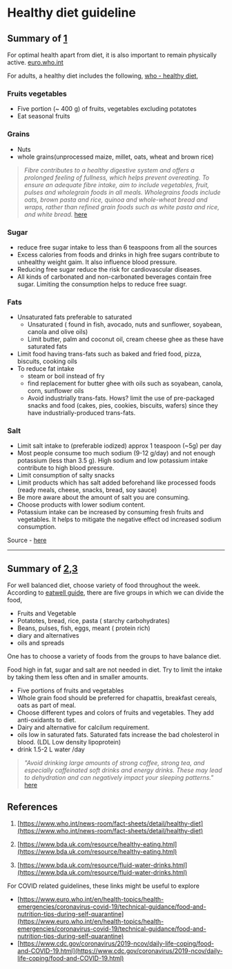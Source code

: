 # Healthy diet guideline 

## Summary of [1][1]

For optimal health apart from diet, it is also important to remain physically active. [euro.who.int][2]

For adults, a healthy diet includes the following, [who - healthy diet][1],

### Fruits vegetables

- Five portion (~ 400 g) of fruits, vegetables excluding potatotes
- Eat seasonal fruits

### Grains

- Nuts
- whole grains(unprocessed maize, millet, oats, wheat and brown rice)

> *Fibre contributes to a healthy digestive system and offers a prolonged feeling of fullness, which helps prevent overeating. To ensure an adequate fibre intake, aim to include vegetables, fruit, pulses and wholegrain foods in all meals. Wholegrains foods include oats, brown pasta and rice, quinoa and whole-wheat bread and wraps, rather than refined grain foods such as white pasta and rice, and white bread.* [here][2]


### Sugar

- reduce free sugar intake to less than 6 teaspoons from all the sources 
- Excess calories from foods and drinks in high free sugars contribute to unhealthy weight gaim. It also influence blood pressure.
- Reducing free sugar reduce the risk for cardiovascular diseases.
- All kinds of carbonated and non-carbonated beverages contain free sugar. Limiting the consumption helps to reduce free suagr.

### Fats 

- Unsaturated fats preferable to saturated
	- Unsaturated ( found in fish, avocado, nuts and sunflower, soyabean, canola and olive oils)
	- Limit butter, palm and coconut oil, cream cheese ghee as these have saturated fats
- Limit food having trans-fats such as baked and fried food, pizza, biscuits, cooking oils
-  To reduce fat intake
	- steam or boil instead of fry
	- find replacement for butter ghee with oils such as soyabean, canola, corn, sunflower oils
	- Avoid industrially trans-fats. Hows? limit the use of pre-packaged snacks and food (cakes, pies, cookies, biscuits, wafers) since they have industrially-produced trans-fats.

### Salt
	 
- Limit salt intake to (preferable iodized) approx 1 teaspoon (~5g) per day 
- Most people consume too much sodium (9-12 g/day) and not enough potassium (less than 3.5 g). High sodium and low potassium intake contribute to high blood pressure. 
- Limit consumption of salty snacks
- Limit products which has salt added beforehand like processed foods (ready meals, cheese, snacks, bread, soy sauce) 
- Be more aware about the amount of salt you are consuming.  
- Choose products with lower sodium content.
- Potassium intake can be increased by consuming fresh fruits and vegetables. It helps to mitigate the negative effect od increased sodium consumption.

Source - [here][1]


---

## Summary of [2][2],[3][3]

For well balanced diet, choose variety of food throughout the week. According to [eatwell guide][2], there are five groups in which we can divide the food,

- Fruits and Vegetable 
- Potatotes, bread, rice, pasta ( starchy carbohydrates) 
- Beans, pulses, fish, eggs, meant ( protein rich)
- diary and alternatives
- oils and spreads

One has to choose a variety of foods from the groups to have balance diet. 

Food high in fat, sugar and salt are not needed in diet. Try to limit the intake by taking them less often and in smaller amounts.

- Five portions of fruits and vegetables
- Whole grain food should be preferred for chapattis, breakfast cereals, oats as part of meal. 
- Choose different types and colors of fruits and vegetables. They add anti-oxidants to diet.
- Dairy and alternative for calcilum requirement.
- oils low in saturated fats. Saturated fats increase the bad cholesterol in blood. (LDL Low density lipoprotein)
- drink 1.5-2 L water /day

> *"Avoid drinking large amounts of strong coffee, strong tea, and especially caffeinated soft drinks and energy drinks. These may lead to dehydration and can negatively impact your sleeping patterns."* [here][2] 



## References


1. [https://www.who.int/news-room/fact-sheets/detail/healthy-diet](https://www.who.int/news-room/fact-sheets/detail/healthy-diet)

2. [https://www.bda.uk.com/resource/healthy-eating.html](https://www.bda.uk.com/resource/healthy-eating.html)

3. [https://www.bda.uk.com/resource/fluid-water-drinks.html](https://www.bda.uk.com/resource/fluid-water-drinks.html)


For COVID related guidelines, these links might be useful to explore

-  [https://www.euro.who.int/en/health-topics/health-emergencies/coronavirus-covid-19/technical-guidance/food-and-nutrition-tips-during-self-quarantine](https://www.euro.who.int/en/health-topics/health-emergencies/coronavirus-covid-19/technical-guidance/food-and-nutrition-tips-during-self-quarantine)
-  [https://www.cdc.gov/coronavirus/2019-ncov/daily-life-coping/food-and-COVID-19.html](https://www.cdc.gov/coronavirus/2019-ncov/daily-life-coping/food-and-COVID-19.html)



[1]: https://www.who.int/news-room/fact-sheets/detail/healthy-diet

[2]: https://www.euro.who.int/en/health-topics/health-emergencies/coronavirus-covid-19/technical-guidance/food-and-nutrition-tips-during-self-quarantine

[3]: https://www.cdc.gov/coronavirus/2019-ncov/daily-life-coping/food-and-COVID-19.html

[4]: https://www.bda.uk.com/resource/healthy-eating.html

[5]: https://www.bda.uk.com/resource/fluid-water-drinks.html

